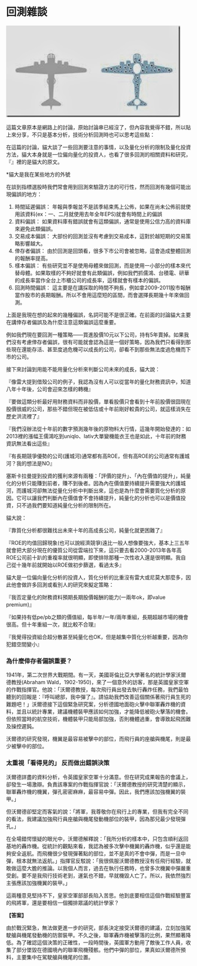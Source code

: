# 回測雜談

![&#x5148;&#x60F3;&#x60F3;&#xFF1A;&#x53F3;&#x5074;&#x662F;&#x56DE;&#x822A;&#x6230;&#x6A5F;&#x5F48;&#x5B54;&#x5206;&#x5E03;&#xFF0C;&#x4F60;&#x5E0C;&#x671B;&#x52A0;&#x5F37;&#x54EA;&#x90E8;&#x5206;&#x88DD;&#x7532;&#xFF1F;](../.gitbook/assets/bullet.jpg)

這篇文章原本是網路上的討論，原始討論串已經沒了，但內容我覺得不錯，所以貼上來分享，不只是基本分析，技術分析回測時也可以思考這些點：  
  
在這篇的討論，貓大談了一些回測要注意的事情，以及量化分析的限制及量化投資方法，貓大本身就是一位偏向量化的投資人，也看了很多回測的相關資料和研究，『』裡的是貓大的原文。  
  
\*貓大是我在某些地方的外號  
  
在談到指標選股時我們常會用到回測來驗證方法的可行性，然而回測有幾個可能出現偏誤的地方：

1. 時間延遲偏誤： 年報與季報並不是該季結束馬上公佈，如果在尚未公佈前就使用該資料\(ex：一、二月就使用去年全年EPS\)就會有時間上的偏誤 
2. 資料偏誤： 如果資料庫有錯誤就會有這類偏誤，通常是使用公信力高的資料庫來避免此類偏誤。 
3. 交易成本偏誤： 大部份的回測並沒有考慮到交易成本，這對於越短期的交易策略影響越大。 
4. 倖存者偏誤： 由於回測是回頭看，很多下市公司會被忽略，這會造成整體回測的報酬率提高。 
5. 樣本偏誤： 有些研究並不是使用母體來做回測，而是使用一小部分的樣本來代替母體。如果取樣的不夠好就會有此類偏誤，例如我們抓儒鴻、台積電、研華的成長率當作全台上市櫃公司的成長率，這樣就會有樣本的偏誤。 
6. 回測時間偏誤： 這主要是在講採取的時間不夠長，例如拿2009-2011股市報酬當作股市的長期報酬。所以不會用這麼短的區間，而會選擇長期幾十年來做回測。

上面是我現在想的起來的幾種偏誤，名詞可能不是很正確。在前面的討論貓大主要在講倖存者偏誤及為什麼注意這類偏誤這麼重要。  
  
例如我們現在要回測一種策略——買進股價10元以下公司，持有5年賣掉。如果我們沒有考慮倖存者偏誤，很有可能就會認為這是一個好策略，因為我們只看得到那些現在還能存活、甚至度過危機可以成長的公司，卻看不到那些無法度過危機而下市的公司。  
  
接下來討論到用能不能用量化分析來判斷公司未來的成長，貓大說：  
  
『像雷大提到借殼公司的例子，我認為沒有人可以從當年的量化財務資訊中，知道八年十年後，公司會迎來怎樣的轉機』  
  
『要做這類分析最好用財務資料而非股價，單看股價只會看到十年前股價很囧現在股價很威的公司，那些不錯但現在被低估或十年前剛好較貴的公司，就這樣消失在歷史洪流裡了』  
  
『我們沒辦法從十年前的數字預測幾年後的原物料大行情，這幾年開始發達的：如2013裡的漲幅王儒鴻吃到uniqlo、lativ大單變機能衣王也是如此，十年前的財務資訊無法看出這些』  
  
『有長期競爭優勢的公司\(護城河\)通常都有高ROE，但有高ROE的公司通常有護城河？我的想法是NO』  
  
塞斯卡拉曼提到投資的獲利來源有兩種：「評價的提升」、「內在價值的提升」，純量化的分析只能賺到前者，賺不到後者。因為內在價值要持續提升需要強大的護城河，而護城河卻無法從量化分析中判斷出來，這也是為什麼會需要質化分析的原因。它可以讓我們判斷內在價值會不會持續提升，純量化的分析也可以是價值投資，只不過我們要知道純量化分析的限制所在。  
  
貓大說：  
  
『靠質化分析都很難找出未來十年的高成長公司，純量化就更困難了』  
  
『ROE的均值回歸現象\(也可以說經濟競爭\)遠比一般人想像要強大，基本上三五年就會把大部分現在的優質公司從雲端拉下來，這只要去看2000-2013年各年高ROE公司前十趴的重複率就很明顯，即使排除那種一次性收入還是很明顯。我自己從十幾年前就開始以ROE做初步篩選，看過太多』  
  
貓大是一位偏向量化分析的投資人，質化分析的比重沒有雷大或尼莫大那麼多，因此他會做許多回測或看別人的研究來擬定策略：  
  
『我否定量化的財務資料預期長期股價報酬的能力\(一兩年ok，即value premium\)』  
  
『如果持有低pe/pb之類的價值組，每半年/一年/兩年重組，長期超越市場的機會很高。但十年重組一次，就比較不合理』  
  
『我覺得投資組合超分散甚至純量化也OK，但是越集中質化分析越重要，因為你犯錯空間變小』

### **為什麼倖存者偏誤重要？**

1941年，第二次世界大戰期間。有一天，美國哥倫比亞大學著名的統計學家沃爾德教授\(Abraham Wald，1902-1950\)，來了一個意外的訪客，那是英國皇家空軍的作戰指揮官。他說：「沃爾德教授，每次飛行員出發去執行轟炸任務，我們最怕聽到的回報是：『呼叫總部，我中彈了』。請協助我們改善這個關係著飛行員生死的難題吧！」沃爾德接下這個緊急研究案，分析德國地面砲火擊中聯軍轟炸機的資料，並且以統計專業，建議機體裝甲應該如何加強，才能降低被砲火擊落的機會。但依照當時的航空技術，機體裝甲只能局部加強，否則機體過重，會導致起飛困難及操控遲鈍。  
  
沃爾德的研究發現，機翼是最容易被擊中的部位，而飛行員的座艙與機尾，則是最少被擊中的部位。

### **太重視「看得見的」 反而做出錯誤決策**

沃爾德詳盡的資料分析，令英國皇家空軍十分滿意。但在研究成果報告的會議上，卻發生一場激辯。負責該專案的作戰指揮官說：「沃爾德教授的研究清楚的顯示，聯軍轟炸機的機翼，彈孔密密麻麻，最容易中彈。因此，我們應該加強機翼的裝甲。」  
  
但沃爾德卻堅定而客氣的說：「將軍，我尊敬你在飛行上的專業，但我有完全不同的看法，我建議加強飛行員座艙與機尾發動機部位的裝甲，因為那兒最少發現彈孔。」  
  
在全場錯愕懷疑的眼光中，沃爾德解釋說：「我所分析的樣本中，只包含順利返回基地的轟炸機。從統計的觀點來看，我認為被多次擊中機翼的轟炸機，似乎還是能夠安全返航。而飛機很少發現彈著點的部位，並不是真的不會中彈，而是一旦中彈，根本就無法返航。」指揮官反駁說：「我很佩服沃爾德教授沒有任飛行經驗，就敢做這麼大膽的推論。以我個人而言，過去在執行任務時，也曾多次機翼中彈嚴重受創。要不是我飛行技術老到，運氣也不錯，早就機毀人亡了。所以，我依然強烈主張應該加強機翼的裝甲。」  
  
這兩種意見堅持不下，皇家空軍部部長陷入苦思。他到底要相信這個作戰經驗豐富的飛將軍，還是要相信一個獨排眾議的統計學家？  
  
**【答案】**  
  
由於戰況緊急，無法做更進一步的研究，部長決定接受沃爾德的建議，立刻加強駕駛艙與機尾發動機的防禦裝甲。不久之後，聯軍轟炸機被擊落的比例，果然顯著降低。為了確認這個決策的正確性，一段時間後，英國軍方動用了敵後工作人員，收集了部分墜毀在德國境內的聯軍飛機殘骸。他們中彈的部位，果真如沃爾德所預料，主要集中在駕駛艙與機尾的位置。

